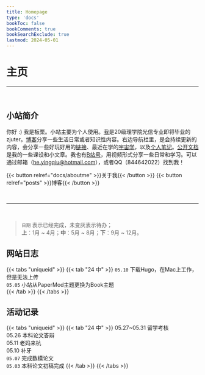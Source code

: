 ```yaml
---
title: Homepage
type: 'docs'
bookToc: false
bookComments: true
bookSearchExclude: true
lastmod: 2024-05-01
---
```


# 主页

---

<br>

## 小站简介 

你好 :) 我是板栗。小站主要为个人使用。[我](docs/aboutme)是20级理学院光信专业即将毕业的zjuter。[博客](posts)分享一些生活日常或者知识性内容。右边导航栏里，是会持续更新的内容，会分享一些好玩好用的[链接](docs/studyshare/links/_index)、最近在学的[宇宙学](docs/cosmology/_index.md)，以及[个人笔记](docs/studyshare/y24-StudyNote.md)。[公开文档](./publication/_index.md)是我的一些课设和小文章。我也有[B站号](https://space.bilibili.com/241833161?spm_id_from=333.1007.0.0)，用视频形式分享一些日常和学习。可以通过邮箱（he.yingqiu@hotmail.com），或者QQ（844642022）找到我！


{{< button relref="docs/aboutme" >}}关于我{{< /button >}}
{{< button relref="posts" >}}博客{{< /button >}}


<br>

---

<br>

> `日期` 表示已经完成，未变灰表示待办；<br>
> **上**：1月 ~ 4月；**中**：5月 ~ 8月；**下**：9月 ~ 12月。


## 网站日志

{{< tabs "uniqueid" >}}
{{< tab "24 中" >}} 
`05.10` 下载Hugo，在Mac上工作，但是无法上传 <br>
`05.05` 小站从PaperMod主题更换为Book主题<br>
{{< /tab >}}
{{< /tabs >}}

## 活动记录
{{< tabs "uniqueid" >}}
{{< tab "24 中" >}} 
05.27~05.31 留学考核<br>
05.26 本科论文答辩 <br>
05.11 老妈来杭 <br>
05.10 补牙 <br>
`05.07` 完成数模论文<br>
`05.03` 本科论文初稿完成
{{< /tab >}}
{{< /tabs >}}